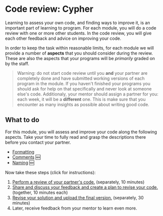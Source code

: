 # Code review: Cypher

Learning to assess your own code, and finding ways to improve it, is an important part of learning to program. For each module, you will do a code review with one or more other students. In the code review, you will give each other feedback and advice on improving your code.

In order to keep the task within reasonable limits, for each module we will provide a number of **aspects** that you should consider during the review. These are also the aspects that your programs will be *primarily* graded on by the staff.

> Warning: do not start code review until you **and** your partner are completely done and have submitted working versions of each program in the module. If you haven't finished your programs you should ask for help on that specifically and never look at someone else's code.
> Additionaly, your mentor should assign a partner for you: each week, it will be a **different** one. This is make sure that you encounter as many insights as possible about writing good code.

## What to do

For this module, you will assess and improve your code along the following aspects. Take your time to fully read and grasp the descriptions there before you contact your partner.

- [Formatting](/quality/aspects/formatting)
- [Comments](/quality/aspects/comments) 🆕
- [Naming](/quality/aspects/naming) 🆕

Now take these steps (click for instructions):

1.  [Perform a review of your partner's code.](/modules/m2/review) (separately, 10 minutes)
2.  [Share and discuss your feedback and create a plan to revise your code.](/modules/m2/todo) (together, 10 minutes each)
3.  [Revise your solution and upload the final version.](/modules/m2/revised) (separately, 30 minutes)
4.  Later, receive feedback from your mentor to learn even more.
